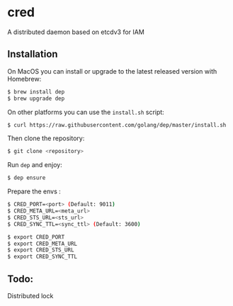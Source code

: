 # cred

A distributed daemon based on etcdv3 for IAM

## Installation

On MacOS you can install or upgrade to the latest released version with Homebrew:
```sh
$ brew install dep
$ brew upgrade dep
```

On other platforms you can use the `install.sh` script:

```sh
$ curl https://raw.githubusercontent.com/golang/dep/master/install.sh | sh
```

Then clone the repository:
```sh
$ git clone <repository>
```

Run `dep` and enjoy:
```sh
$ dep ensure
```

Prepare the envs :
```sh
$ CRED_PORT=<port> (Default: 9011)
$ CRED_META_URL=<meta_url>
$ CRED_STS_URL=<sts_url>
$ CRED_SYNC_TTL=<sync_ttl> (Default: 3600)

$ export CRED_PORT
$ export CRED_META_URL
$ export CRED_STS_URL
$ export CRED_SYNC_TTL
```

## Todo:

Distributed lock